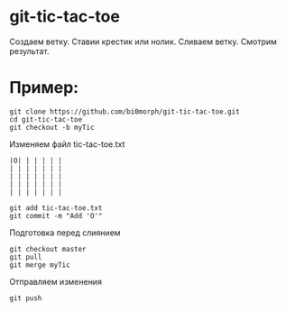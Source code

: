 # git-tic-tac-toe  
Создаем ветку. Ставии крестик или нолик. Сливаем ветку. Смотрим результат.  
  
  
# Пример:  
```
git clone https://github.com/bi0morph/git-tic-tac-toe.git  
cd git-tic-tac-toe  
git checkout -b myTic  
```
Изменяем файл tic-tac-toe.txt  
```
|O| | | | | |  
| | | | | | |  
| | | | | | |  
| | | | | | |  
| | | | | | |  
```  
  
```
git add tic-tac-toe.txt  
git commit -m "Add 'O'"  
```
  
Подготовка перед слиянием  
  
```
git checkout master  
git pull  
git merge myTic
```

Отправляем изменения

```
git push
```
